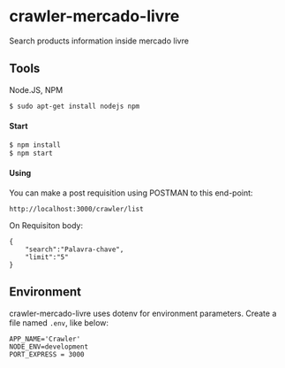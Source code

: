 # crawler-mercado-livre
Search products information inside mercado livre

## Tools
Node.JS, NPM 
```sh
$ sudo apt-get install nodejs npm 
```

#### Start
```sh
$ npm install
$ npm start
```

#### Using
You can make a post requisition using POSTMAN to this end-point:
```console
http://localhost:3000/crawler/list
```
On Requisiton body:
```console
{
    "search":"Palavra-chave",
    "limit":"5"
}
```

## Environment
crawler-mercado-livre uses dotenv for environment parameters.
Create a file named `.env`, like below:

```console
APP_NAME='Crawler'
NODE_ENV=development
PORT_EXPRESS = 3000
```